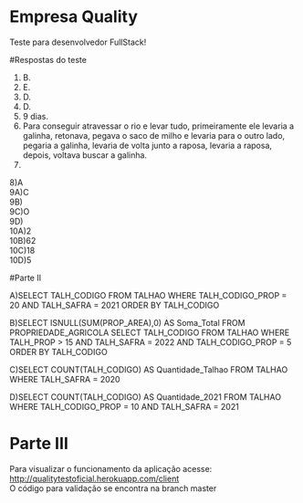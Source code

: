 # Empresa Quality
Teste para desenvolvedor FullStack!

#Respostas do teste

1) B.
2) E.
3) D.
4) D.
5) 9 dias.
6) Para conseguir atravessar o rio e levar tudo, primeiramente ele levaria a galinha, retonava, pegava o saco de milho e levaria para o outro lado, pegaria a galinha, levaria de volta junto a raposa, levaria a raposa, depois, voltava buscar a galinha.
7)
8)A </br>
9A)C </br>
9B) </br>
9C)O </br>
9D) </br>
10A)2 </br>
10B)62 </br>
10C)18 </br>
10D)5 </br>

#Parte II

A)SELECT TALH_CODIGO
    FROM TALHAO
    WHERE TALH_CODIGO_PROP = 20
      AND TALH_SAFRA = 2021
    ORDER BY TALH_CODIGO
    
B)SELECT ISNULL(SUM(PROP_AREA),0) AS Soma_Total
    FROM PROPRIEDADE_AGRICOLA
SELECT TALH_CODIGO
    FROM TALHAO
    WHERE TALH_PROP > 15
      AND TALH_SAFRA = 2022
      AND TALH_CODIGO_PROP = 5
    ORDER BY TALH_CODIGO

C)SELECT COUNT(TALH_CODIGO) AS Quantidade_Talhao
    FROM TALHAO
    WHERE TALH_SAFRA = 2020
    
D)SELECT COUNT(TALH_CODIGO) AS Quantidade_2021
    FROM TALHAO
    WHERE TALH_CODIGO_PROP = 10
      AND TALH_SAFRA = 2021
      
  
# Parte III

Para visualizar o funcionamento da aplicação acesse: http://qualitytestoficial.herokuapp.com/client </br>
O código para validação se encontra na branch master

